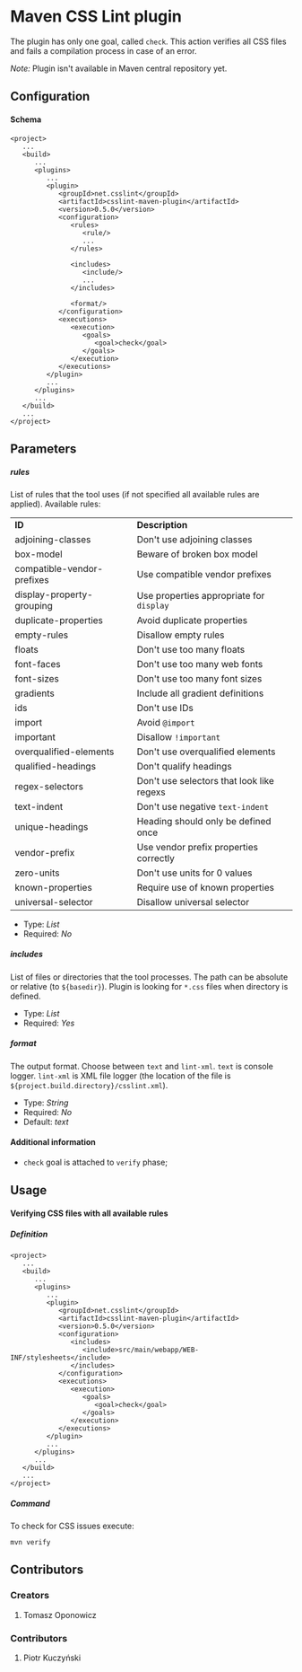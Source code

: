 # Maven CSS Lint plugin

The plugin has only one goal, called `check`. This action verifies all CSS files and fails a compilation process in case of an error.

_Note:_ Plugin isn't available in Maven central repository yet.

## Configuration

#### Schema

    <project>
       ...
       <build>
          ...
          <plugins>
             ...
             <plugin>
                <groupId>net.csslint</groupId>
                <artifactId>csslint-maven-plugin</artifactId>
                <version>0.5.0</version>
                <configuration>
                   <rules>
                      <rule/>
                      ...
                   </rules>

                   <includes>
                      <include/>
                      ...
                   </includes>

                   <format/>
                </configuration>
                <executions>
                   <execution>
                      <goals>
                         <goal>check</goal>
                      </goals>
                   </execution>
                </executions>
             </plugin>
             ...
          </plugins>
          ...
       </build>
       ...
    </project>

## Parameters

##### rules

List of rules that the tool uses (if not specified all available rules are applied). Available rules:

<table>
<tr><td><strong>ID</strong></td><td><strong>Description</strong></td></tr>
<tr><td>adjoining-classes</td><td>Don't use adjoining classes</td></tr>
<tr><td>box-model</td><td>Beware of broken box model</td></tr>
<tr><td>compatible-vendor-prefixes</td><td>Use compatible vendor prefixes</td></tr>
<tr><td>display-property-grouping</td><td>Use properties appropriate for <code>display</code></td></tr>
<tr><td>duplicate-properties</td><td>Avoid duplicate properties</td></tr>
<tr><td>empty-rules</td><td>Disallow empty rules</td></tr>
<tr><td>floats</td><td>Don't use too many floats</td></tr>
<tr><td>font-faces</td><td>Don't use too many web fonts</td></tr>
<tr><td>font-sizes</td><td>Don't use too many font sizes</td></tr>
<tr><td>gradients</td><td>Include all gradient definitions</td></tr>
<tr><td>ids</td><td>Don't use IDs</td></tr>
<tr><td>import</td><td>Avoid <code>@import</code></td></tr>
<tr><td>important</td><td>Disallow <code>!important</code></td></tr>
<tr><td>overqualified-elements</td><td>Don't use overqualified elements</td></tr>
<tr><td>qualified-headings</td><td>Don't qualify headings</td></tr>
<tr><td>regex-selectors</td><td>Don't use selectors that look like regexs</td></tr>
<tr><td>text-indent</td><td>Don't use negative <code>text-indent</code></td></tr>
<tr><td>unique-headings</td><td>Heading should only be defined once</td></tr>
<tr><td>vendor-prefix</td><td>Use vendor prefix properties correctly</td></tr>
<tr><td>zero-units</td><td>Don't use units for 0 values</td></tr>
<tr><td>known-properties</td><td>Require use of known properties</td></tr>
<tr><td>universal-selector</td><td>Disallow universal selector</td></tr>
</table>

* Type: _List_
* Required: _No_

##### includes

List of files or directories that the tool processes. The path can be absolute or relative (to `${basedir}`). Plugin is looking for `*.css` files when directory is defined.

* Type: _List_
* Required: _Yes_

##### format

The output format. Choose between `text` and `lint-xml`. `text` is console logger. `lint-xml` is XML file logger (the location of the file is `${project.build.directory}/csslint.xml`).

* Type: _String_
* Required: _No_
* Default: _text_

#### Additional information

* `check` goal is attached to `verify` phase;

## Usage

#### Verifying CSS files with all available rules

<p/>

##### Definition

    <project>
       ...
       <build>
          ...
          <plugins>
             ...
             <plugin>
                <groupId>net.csslint</groupId>
                <artifactId>csslint-maven-plugin</artifactId>
                <version>0.5.0</version>
                <configuration>
                   <includes>
                      <include>src/main/webapp/WEB-INF/stylesheets</include>
                   </includes>
                </configuration>
                <executions>
                   <execution>
                      <goals>
                         <goal>check</goal>
                      </goals>
                   </execution>
                </executions>
             </plugin>
             ...
          </plugins>
          ...
       </build>
       ...
    </project>

##### Command

To check for CSS issues execute:

    mvn verify

## Contributors

### Creators

1. Tomasz Oponowicz

### Contributors

1. Piotr Kuczyński
